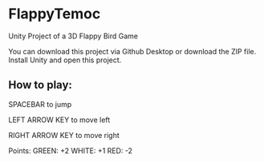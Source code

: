 # FlappyTemoc
 Unity Project of a 3D Flappy Bird Game 
 
 You can download this project via Github Desktop or download the ZIP file. Install Unity and open this project.
 
 ## How to play:
 
 SPACEBAR to jump
 
 LEFT ARROW KEY to move left
 
 RIGHT ARROW KEY to move right
 
 Points:
 GREEN: +2
 WHITE: +1
 RED: -2
